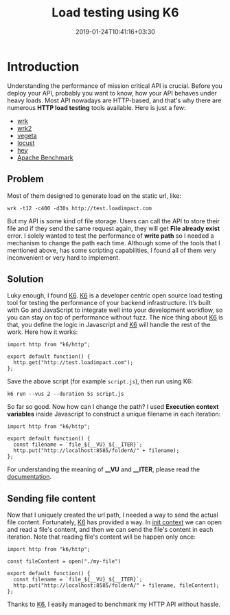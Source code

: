 ﻿---
title: "Load testing using K6"
date: 2019-01-24T10:41:16+03:30
draft: false
---
# Introduction
Understanding the performance of mission critical API is crucial. Before you deploy your API, probably you want to know, how your API behaves under heavy loads. Most API nowadays are HTTP-based, and that's why there are numerous **HTTP load testing** tools available. Here is just a few:

* [wrk](https://github.com/wg/wrk)
* [wrk2](https://github.com/giltene/wrk2)
* [vegeta](https://github.com/tsenart/vegeta) 
* [locust](https://github.com/locustio/locust)
* [hey](https://github.com/rakyll/hey)
* [Apache Benchmark](https://httpd.apache.org/docs/2.4/programs/ab.html)

## Problem
Most of them designed to generate load on the static url, like:
```
wrk -t12 -c400 -d30s http://test.loadimpact.com
```
But my API is some kind of file storage. Users can call the API to store their file and if they send the same request again, they will get **File already exist** error. I solely wanted to test the performance of **write path** so I needed a mechanism to change the path each time. Although some of the tools that I mentioned above, has some scripting capabilities, I found all of them very inconvenient or very hard to implement.

## Solution
Luky enough, I found [K6](https://k6.io). [K6](https://k6.io) is a developer centric open source load testing tool for testing the performance of your backend infrastructure. It’s built with Go and JavaScript to integrate well into your development workflow, so you can stay on top of performance without fuzz.
The nice thing about [K6](https://k6.io) is that, you define the logic in Javascript and [K6](https://k6.io) will handle the rest of the work. Here how it works:
```
import http from "k6/http";

export default function() {
  http.get("http://test.loadimpact.com");
};
```
Save the above script (for example `script.js`), then run using K6:
```
k6 run --vus 2 --duration 5s script.js 
```
So far so good. Now how can I change the path? I used **Execution context variables** inside
Javascript to construct a unique filename in each iteration:
```
import http from "k6/http";

export default function() {
  const filename = `file_${__VU}_${__ITER}`;
  http.put("http://localhost:8585/folderA/" + filename);
};

```
For understanding the meaning of **__VU** and **__ITER**,
please read the [documentation](https://docs.k6.io/docs/execution-context-variables).

## Sending file content
Now that I uniquely created the url path, I needed a way to send the actual file content. Fortunately, [K6](https://k6.io) has provided a way. In [init context](https://docs.k6.io/docs/init-context) we can open and read a file's content, and then we can send the file's content in each iteration. Note that reading file's content will be happen only once:
```
import http from "k6/http";

const fileContent = open("./my-file")

export default function() {
  const filename = `file_${__VU}_${__ITER}`;
  http.put("http://localhost:8585/folderA/" + filename, fileContent);
};
``` 
Thanks to [K6](https://k6.io), I easily managed to benchmark my HTTP API without hassle.
